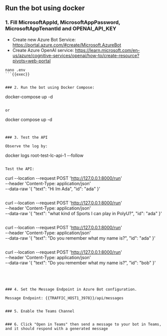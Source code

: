 ## Run the bot using docker

### 1. Fill MicrosoftAppId, MicrosoftAppPassword, MicrosoftAppTenantId and OPENAI_API_KEY

- Create new Azure Bot Service: https://portal.azure.com/#create/Microsoft.AzureBot
- Create Azure OpenAI service: https://learn.microsoft.com/en-us/azure/cognitive-services/openai/how-to/create-resource?pivots=web-portal

```
nano .env
```{{exec}}


### 2. Run the bot using Docker Compose:

```
docker-compose up -d
```{{exec}}

or

```
docker compose up -d
```{{exec}}


### 3. Test the API

Observe the log by:

```
docker logs root-test-lc-api-1 --follow
```{{exec}}

Test the API:

```
curl --location --request POST 'http://127.0.0.1:8000/run' \
--header 'Content-Type: application/json' \
--data-raw '{
    "text": "Hi Im Ada",
    "id": "ada"
}'
```{{exec}}

```
curl --location --request POST 'http://127.0.0.1:8000/run' \
--header 'Content-Type: application/json' \
--data-raw '{
    "text": "what kind of Sports I can play in PolyU?",
    "id": "ada"
}'
```{{exec}}

```
curl --location --request POST 'http://127.0.0.1:8000/run' \
--header 'Content-Type: application/json' \
--data-raw '{
    "text": "Do you remember what my name is?",
    "id": "ada"
}'
```{{exec}}

```
curl --location --request POST 'http://127.0.0.1:8000/run' \
--header 'Content-Type: application/json' \
--data-raw '{
    "text": "Do you remember what my name is?",
    "id": "bob"
}'
```{{exec}}




### 4. Set the Message Endpoint in Azure Bot configuration.

Message Endpoint: {{TRAFFIC_HOST1_3978}}/api/messages


### 5. Enable the Teams Channel


### 6. Click "Open in Teams" then send a message to your bot in Teams, and it should respond with a generated message